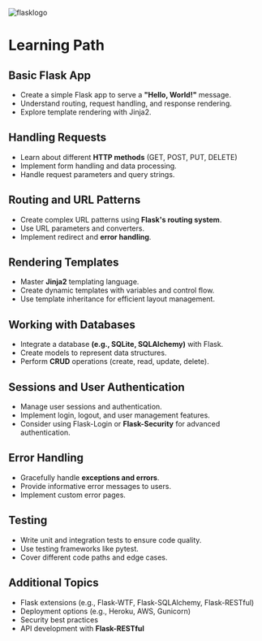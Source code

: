 ![flasklogo](https://github.com/user-attachments/assets/d6cee225-3d2d-4316-8bf1-e02ed9029d76)
# Learning Path 
## Basic Flask App     

- Create a simple Flask app to serve a **"Hello, World!"** message.
- Understand routing, request handling, and response rendering.
- Explore template rendering with Jinja2.
## Handling Requests

- Learn about different **HTTP methods** (GET, POST, PUT, DELETE)
- Implement form handling and data processing.
- Handle request parameters and query strings.
## Routing and URL Patterns 

- Create complex URL patterns using **Flask's routing system**.
- Use URL parameters and converters.
- Implement redirect and **error handling**.
## Rendering Templates
 
- Master **Jinja2** templating language. 
- Create dynamic templates with variables and control flow.
- Use template inheritance for efficient layout management.
## Working with Databases

- Integrate a database **(e.g., SQLite, SQLAlchemy)** with Flask.
- Create models to represent data structures.
- Perform **CRUD** operations (create, read, update, delete).
## Sessions and User Authentication 

- Manage user sessions and authentication.
- Implement login, logout, and user management features.
- Consider using Flask-Login or **Flask-Security** for advanced authentication.
## Error Handling
 
- Gracefully handle **exceptions and errors**.
- Provide informative error messages to users.
- Implement custom error pages.
## Testing

- Write unit and integration tests to ensure code quality.
- Use testing frameworks like pytest.
- Cover different code paths and edge cases.
## Additional Topics
- Flask extensions (e.g., Flask-WTF, Flask-SQLAlchemy, Flask-RESTful)
- Deployment options (e.g., Heroku, AWS, Gunicorn)
- Security best practices
- API development with **Flask-RESTful**
